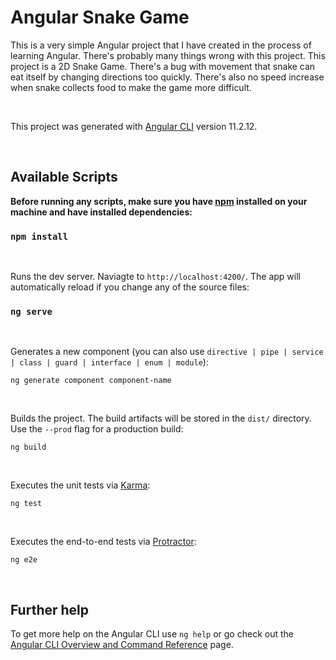 # Angular Snake Game

This is a very simple Angular project that I have created in the process of learning Angular. There's probably many things wrong with this project. This project is a 2D Snake Game. There's a bug with movement that snake can eat itself by changing directions too quickly. There's also no speed increase when snake collects food to make the game more difficult.

<br />

This project was generated with [Angular CLI](https://github.com/angular/angular-cli) version 11.2.12.

<br />

## Available Scripts

**Before running any scripts, make sure you have [npm]() installed on your machine and have installed dependencies:**

### `npm install`

<br />

Runs the dev server. Naviagte to `http://localhost:4200/`. The app will automatically reload if you change any of the source files:

### `ng serve`

<br />

Generates a new component (you can also use `directive | pipe | service | class | guard | interface | enum | module`):

`ng generate component component-name`

<br />

Builds the project. The build artifacts will be stored in the `dist/` directory. Use the `--prod` flag for a production build:

`ng build`

<br />

Executes the unit tests via [Karma](https://karma-runner.github.io):

`ng test`

<br />

Executes the end-to-end tests via [Protractor](http://www.protractortest.org/):

`ng e2e`

<br />

## Further help

To get more help on the Angular CLI use `ng help` or go check out the [Angular CLI Overview and Command Reference](https://angular.io/cli) page.
